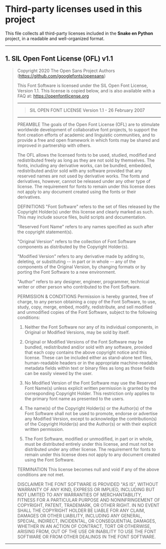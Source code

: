 # Third-party licenses used in this project

This file collects all third-party licenses included in the **Snake en Python** project, in a readable and well-organized format.

---

## 1. SIL Open Font License (OFL) v1.1

> Copyright 2020 The Open Sans Project Authors (https://github.com/googlefonts/opensans)
>
> This Font Software is licensed under the SIL Open Font License, Version 1.1.
> This license is copied below, and is also available with a FAQ at:
> https://openfontlicense.org
>
>----------------------------------------------
> >SIL OPEN FONT LICENSE Version 1.1 - 26 February 2007
>------------------------------------------------
>
>PREAMBLE
>The goals of the Open Font License (OFL) are to stimulate worldwide
>development of collaborative font projects, to support the font creation
>efforts of academic and linguistic communities, and to provide a free and
>open framework in which fonts may be shared and improved in partnership
>with others.
>
>The OFL allows the licensed fonts to be used, studied, modified and
>redistributed freely as long as they are not sold by themselves. The
>fonts, including any derivative works, can be bundled, embedded,
>redistributed and/or sold with any software provided that any reserved
>names are not used by derivative works. The fonts and derivatives,
>however, cannot be released under any other type of license. The
>requirement for fonts to remain under this license does not apply
>to any document created using the fonts or their derivatives.
>
>DEFINITIONS
>"Font Software" refers to the set of files released by the Copyright
>Holder(s) under this license and clearly marked as such. This may
>include source files, build scripts and documentation.
>
>"Reserved Font Name" refers to any names specified as such after the
>copyright statement(s).
>
>"Original Version" refers to the collection of Font Software components as
>distributed by the Copyright Holder(s).
>
>"Modified Version" refers to any derivative made by adding to, deleting,
>or substituting -- in part or in whole -- any of the components of the
>Original Version, by changing formats or by porting the Font Software to a
>new environment.
>
>"Author" refers to any designer, engineer, programmer, technical
>writer or other person who contributed to the Font Software.
>
>PERMISSION & CONDITIONS
>Permission is hereby granted, free of charge, to any person obtaining
>a copy of the Font Software, to use, study, copy, merge, embed, modify,
>redistribute, and sell modified and unmodified copies of the Font
>Software, subject to the following conditions:
>
>
>1) Neither the Font Software nor any of its individual components,
>in Original or Modified Versions, may be sold by itself.
>
>1) Original or Modified Versions of the Font Software may be bundled,
>redistributed and/or sold with any software, provided that each copy
>contains the above copyright notice and this license. These can be
>included either as stand-alone text files, human-readable headers or
>in the appropriate machine-readable metadata fields within text or
>binary files as long as those fields can be easily viewed by the user.
>
>1) No Modified Version of the Font Software may use the Reserved Font
>Name(s) unless explicit written permission is granted by the corresponding
>Copyright Holder. This restriction only applies to the primary font name as
>presented to the users.
>
>1) The name(s) of the Copyright Holder(s) or the Author(s) of the Font
>Software shall not be used to promote, endorse or advertise any
>Modified Version, except to acknowledge the contribution(s) of the
>Copyright Holder(s) and the Author(s) or with their explicit written
>permission.
>
>1) The Font Software, modified or unmodified, in part or in whole,
>must be distributed entirely under this license, and must not be
>distributed under any other license. The requirement for fonts to
>remain under this license does not apply to any document created
>using the Font Software.
>
>TERMINATION
>This license becomes null and void if any of the above conditions are
>not met.
>
>DISCLAIMER
>THE FONT SOFTWARE IS PROVIDED "AS IS", WITHOUT WARRANTY OF ANY KIND,
>EXPRESS OR IMPLIED, INCLUDING BUT NOT LIMITED TO ANY WARRANTIES OF
>MERCHANTABILITY, FITNESS FOR A PARTICULAR PURPOSE AND NONINFRINGEMENT
>OF COPYRIGHT, PATENT, TRADEMARK, OR OTHER RIGHT. IN NO EVENT SHALL THE
>COPYRIGHT HOLDER BE LIABLE FOR ANY CLAIM, DAMAGES OR OTHER LIABILITY,
>INCLUDING ANY GENERAL, SPECIAL, INDIRECT, INCIDENTAL, OR CONSEQUENTIAL
>DAMAGES, WHETHER IN AN ACTION OF CONTRACT, TORT OR OTHERWISE, ARISING
>FROM, OUT OF THE USE OR INABILITY TO USE THE FONT SOFTWARE OR FROM
>OTHER DEALINGS IN THE FONT SOFTWARE.
>
---
